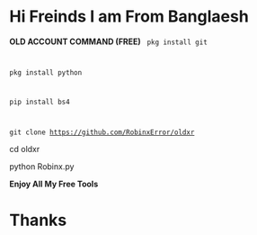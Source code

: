 <h1> Hi Freinds I am From Banglaesh </h1>

<b> OLD ACCOUNT COMMAND (FREE)</b>
<code>
pkg install git 

pkg install python

pip install bs4

git clone https://github.com/RobinxError/oldxr</code>

cd oldxr 

python Robinx.py 
</code>

<b> Enjoy All My Free Tools </b>

<h1> Thanks </h1>
